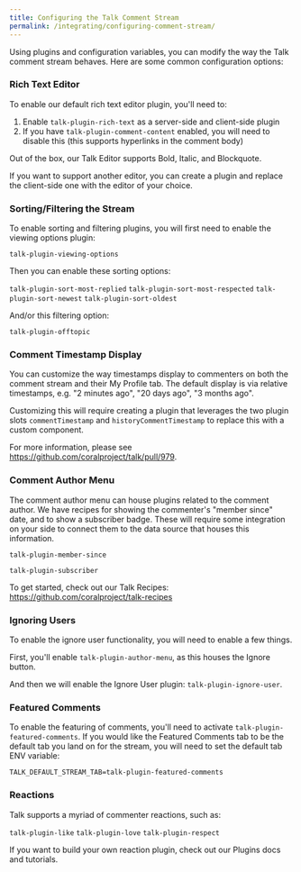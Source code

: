 ```yaml
---
title: Configuring the Talk Comment Stream
permalink: /integrating/configuring-comment-stream/
---
```


Using plugins and configuration variables, you can modify the way the Talk comment stream behaves. Here are some common configuration options:


### Rich Text Editor

To enable our default rich text editor plugin, you'll need to:

1. Enable `talk-plugin-rich-text` as a server-side and client-side plugin
2. If you have `talk-plugin-comment-content` enabled, you will need to disable this (this supports hyperlinks in the comment body)

Out of the box, our Talk Editor supports Bold, Italic, and Blockquote.

If you want to support another editor, you can create a plugin and replace the client-side one with the editor of your choice.

### Sorting/Filtering the Stream

To enable sorting and filtering plugins, you will first need to enable the viewing options plugin:

`talk-plugin-viewing-options`

Then you can enable these sorting options:

`talk-plugin-sort-most-replied`
`talk-plugin-sort-most-respected`
`talk-plugin-sort-newest`
`talk-plugin-sort-oldest`

And/or this filtering option:

`talk-plugin-offtopic`

### Comment Timestamp Display

You can customize the way timestamps display to commenters on both the comment stream and their My Profile tab. The default display is via relative timestamps, e.g. "2 minutes ago", "20 days ago", "3 months ago".

Customizing this will require creating a plugin that leverages the two plugin slots `commentTimestamp` and `historyCommentTimestamp` to replace this with a custom component.

For more information, please see https://github.com/coralproject/talk/pull/979.

### Comment Author Menu

The comment author menu can house plugins related to the comment author. We have recipes for showing the commenter's "member since" date, and to show a subscriber badge. These will require some integration on your side to connect them to the data source that houses this information.

`talk-plugin-member-since`

`talk-plugin-subscriber`

To get started, check out our Talk Recipes: https://github.com/coralproject/talk-recipes

### Ignoring Users

To enable the ignore user functionality, you will need to enable a few things.

First, you'll enable `talk-plugin-author-menu`, as this houses the Ignore button.

And then we will enable the Ignore User plugin: `talk-plugin-ignore-user`. 

### Featured Comments

To enable the featuring of comments, you'll need to activate `talk-plugin-featured-comments`. If you would like the Featured Comments tab to be the default tab you land on for the stream, you will need to set the default tab ENV variable:

`TALK_DEFAULT_STREAM_TAB=talk-plugin-featured-comments`

### Reactions

Talk supports a myriad of commenter reactions, such as:

`talk-plugin-like`
`talk-plugin-love`
`talk-plugin-respect`

If you want to build your own reaction plugin, check out our Plugins docs and tutorials.




